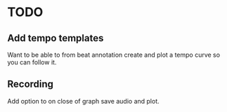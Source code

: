 # TODO

## Add tempo templates

Want to be able to from beat annotation create and plot a tempo curve so you can follow it.

## Recording

Add option to on close of graph save audio and plot.
